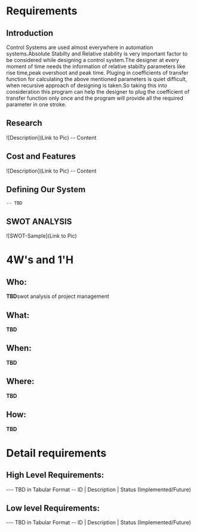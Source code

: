 # Requirements
## Introduction
Control Systems are used almost everywhere in automation systems.Absolute Stabilty and Relative stability is very important factor to be considered while  designing a control system.The designer at every moment of time needs the information of relative stabilty parameters like rise time,peak overshoot and peak time.
Pluging in coefficients of transfer function for calculating the above mentioned parameters is quiet difficult, when recursive approach of designing is taken.So taking this into consideration this program can help the designer to plug the coefficient of transfer function only once and the program will provide all the required parameter in one stroke.
 

## Research
![Description](Link to Pic)
-- Content 
## Cost and Features
![Description](Link to Pic)
-- Content 
## Defining Our System
    -- TBD
## SWOT ANALYSIS
![SWOT-Sample](Link to Pic)

# 4W&#39;s and 1&#39;H

## Who:

**TBD**swot analysis of project management

## What:

**TBD**

## When:

**TBD**

## Where:

**TBD**

## How:

**TBD**

# Detail requirements
## High Level Requirements:
--- TBD in Tabular Format 
-- ID | Description | Status (Implemented/Future)


##  Low level Requirements:
--- TBD in Tabular Format 
-- ID | Description | Status (Implemented/Future)
